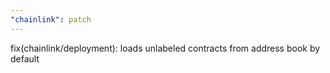 ```yaml
---
"chainlink": patch
---
```


fix(chainlink/deployment): loads unlabeled contracts from address book by default
